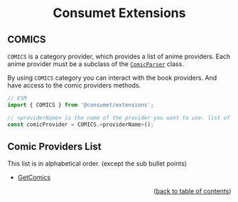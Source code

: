 <h1 align="center">Consumet Extensions</h1>

<h2>COMICS</h2>

`COMICS` is a category provider, which provides a list of anime providers. Each anime provider must be a subclass of the [`ComicParser`](https://github.com/consumet/extensions/blob/master/src/models/comic-parsers.ts) class.

By using `COMICS` category you can interact with the book providers. And have access to the comic providers methods.

```ts
// ESM
import { COMICS } from '@consumet/extensions';

// <providerName> is the name of the provider you want to use. list of the proivders is below.
const comicProvider = COMICS.<providerName>();
```

## Comic Providers List
This list is in alphabetical order. (except the sub bullet points)

- [GetComics](#todo)

<p align="end">(<a href="https://github.com/consumet/extensions/blob/master/docs">back to table of contents</a>)</p>